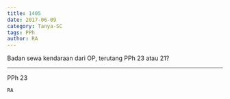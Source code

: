 ```yaml
---
title: 1405
date: 2017-06-09
category: Tanya-SC
tags: PPh
author: RA
---
```


Badan sewa kendaraan dari OP, terutang PPh 23 atau 21?

---

PPh 23

`RA`
